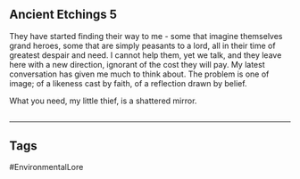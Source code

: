 ## Ancient Etchings 5
They have started finding their way to me - some that imagine themselves grand heroes, some that are simply peasants to a lord, all in their time of greatest despair and need. I cannot help them, yet we talk, and they leave here with a new direction, ignorant of the cost they will pay. My latest conversation has given me much to think about. The problem is one of image; of a likeness cast by faith, of a reflection drawn by belief.

What you need, my little thief, is a shattered mirror.

##
---
## Tags
#EnvironmentalLore 